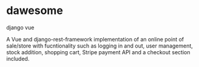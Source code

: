 # dawesome
django vue

A Vue and django-rest-framework implementation of an online point of sale/store with fucntionality such as logging in and out, user management, stock addition, shopping cart, Stripe payment API and a checkout section included.
